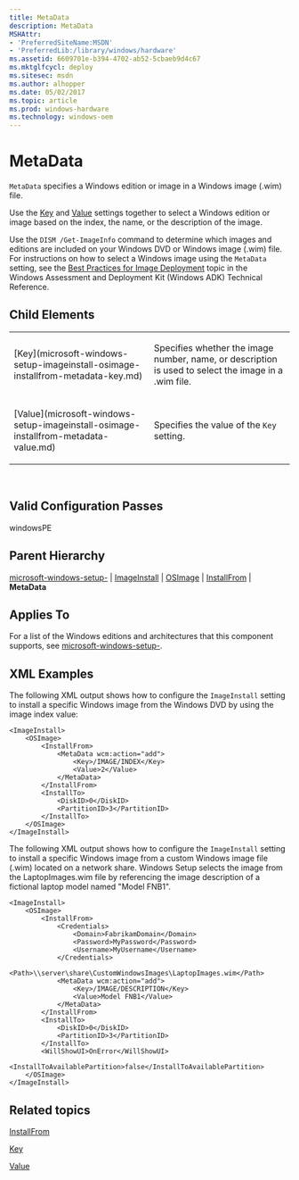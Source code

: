 ```yaml
---
title: MetaData
description: MetaData
MSHAttr:
- 'PreferredSiteName:MSDN'
- 'PreferredLib:/library/windows/hardware'
ms.assetid: 6609701e-b394-4702-ab52-5cbaeb9d4c67
ms.mktglfcycl: deploy
ms.sitesec: msdn
ms.author: alhopper
ms.date: 05/02/2017
ms.topic: article
ms.prod: windows-hardware
ms.technology: windows-oem
---
```


# MetaData


`MetaData` specifies a Windows edition or image in a Windows image (.wim) file.

Use the [Key](microsoft-windows-setup-imageinstall-osimage-installfrom-metadata-key.md) and [Value](microsoft-windows-setup-imageinstall-osimage-installfrom-metadata-value.md) settings together to select a Windows edition or image based on the index, the name, or the description of the image.

Use the `DISM /Get-ImageInfo` command to determine which images and editions are included on your Windows DVD or Windows image (.wim) file. For instructions on how to select a Windows image using the `MetaData` setting, see the [Best Practices for Image Deployment](http://go.microsoft.com/fwlink/?LinkId=206672) topic in the Windows Assessment and Deployment Kit (Windows ADK) Technical Reference.

## Child Elements


<table>
<colgroup>
<col width="50%" />
<col width="50%" />
</colgroup>
<tbody>
<tr class="odd">
<td><p>[Key](microsoft-windows-setup-imageinstall-osimage-installfrom-metadata-key.md)</p></td>
<td><p>Specifies whether the image number, name, or description is used to select the image in a .wim file.</p></td>
</tr>
<tr class="even">
<td><p>[Value](microsoft-windows-setup-imageinstall-osimage-installfrom-metadata-value.md)</p></td>
<td><p>Specifies the value of the <code>Key</code> setting.</p></td>
</tr>
</tbody>
</table>

 

## Valid Configuration Passes


windowsPE

## Parent Hierarchy


[microsoft-windows-setup-](microsoft-windows-setup.md) | [ImageInstall](microsoft-windows-setup-imageinstall.md) | [OSImage](microsoft-windows-setup-imageinstall-osimage.md) | [InstallFrom](microsoft-windows-setup-imageinstall-osimage-installfrom.md) | **MetaData**

## Applies To


For a list of the Windows editions and architectures that this component supports, see [microsoft-windows-setup-](microsoft-windows-setup.md).

## XML Examples


The following XML output shows how to configure the `ImageInstall` setting to install a specific Windows image from the Windows DVD by using the image index value:

``` syntax
<ImageInstall>
    <OSImage>
        <InstallFrom>
            <MetaData wcm:action="add">
                <Key>/IMAGE/INDEX</Key>
                <Value>2</Value>
            </MetaData>
        </InstallFrom>
        <InstallTo>
            <DiskID>0</DiskID>
            <PartitionID>3</PartitionID>
        </InstallTo>
    </OSImage>
</ImageInstall>
```

The following XML output shows how to configure the `ImageInstall` setting to install a specific Windows image from a custom Windows image file (.wim) located on a network share. Windows Setup selects the image from the LaptopImages.wim file by referencing the image description of a fictional laptop model named "Model FNB1".

``` syntax
<ImageInstall>
    <OSImage>
        <InstallFrom>
            <Credentials>
                <Domain>FabrikamDomain</Domain>
                <Password>MyPassword</Password>
                <Username>MyUsername</Username>
            </Credentials>
            <Path>\\server\share\CustomWindowsImages\LaptopImages.wim</Path>
            <MetaData wcm:action="add">
                <Key>/IMAGE/DESCRIPTION</Key>
                <Value>Model FNB1</Value>
            </MetaData>
        </InstallFrom>
        <InstallTo>
            <DiskID>0</DiskID>
            <PartitionID>3</PartitionID>
        </InstallTo>
        <WillShowUI>OnError</WillShowUI>
        <InstallToAvailablePartition>false</InstallToAvailablePartition>
    </OSImage>
</ImageInstall>
```

## Related topics


[InstallFrom](microsoft-windows-setup-imageinstall-osimage-installfrom.md)

[Key](microsoft-windows-setup-imageinstall-osimage-installfrom-metadata-key.md)

[Value](microsoft-windows-setup-imageinstall-osimage-installfrom-metadata-value.md)

 

 







